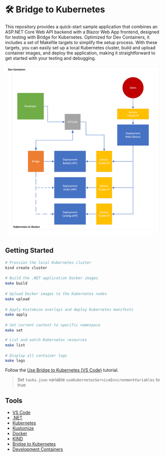 # 🛠️ Bridge to Kubernetes

This repository provides a quick-start sample application that combines an ASP.NET Core Web API backend with a Blazor Web App frontend, designed for testing with Bridge for Kubernetes. Optimized for Dev Containers, it includes a set of Makefile targets to simplify the setup process. With these targets, you can easily set up a local Kubernetes cluster, build and upload container images, and deploy the application, making it straightforward to get started with your testing and debugging.

![Architecture](./eng/images/architecture.png)

## Getting Started

```bash
# Provsion the local Kubernetes cluster
kind create cluster

# Build the .NET application Docker images
make build

# Upload Docker images to the Kubernetes nodes
make upload

# Apply Kustomize overlays and deploy Kubernetes manifests
make apply

# Set current context to specific namespace
make set
```

```bash
# List and watch Kubernetes resources
make list

# Display all container logs
make logs
```

Follow the [Use Bridge to Kubernetes (VS Code)](https://learn.microsoft.com/en-us/visualstudio/bridge/bridge-to-kubernetes-vs-code) tutorial.

> Set `tasks.json` variable `useKubernetesServiceEnvironmentVariables` to true

## Tools

- [VS Code](https://code.visualstudio.com/)
- [.NET](https://dotnet.microsoft.com/)
- [Kubernetes](https://kubernetes.io/)
- [Kustomize](https://kustomize.io/)
- [Docker](https://www.docker.com/)
- [KIND](https://kind.sigs.k8s.io/)
- [Bridge to Kubernetes](https://learn.microsoft.com/en-us/visualstudio/bridge/)
- [Development Containers](https://containers.dev/)
